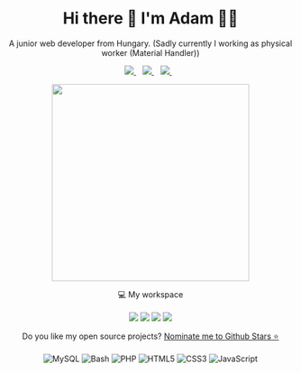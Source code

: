 <h1 align='center'>
  Hi there 👋 I'm Adam 👨‍💻
</h1>

<p align='center'>
  A junior web developer from Hungary. (Sadly currently I working as physical worker (Material Handler))
</p>

<p align='center'>
  
  <a href="https://www.linkedin.com/in/adam-potor/">
    <img src="https://img.shields.io/badge/linkedin-%230077B5.svg?&style=for-the-badge&logo=linkedin&logoColor=white" />
  </a>&nbsp;&nbsp;
  <a href="https://stackoverflow.com/users/6087422/adam-p">
    <img src="https://img.shields.io/badge/Stack_Overflow-FE7A16?style=for-the-badge&logo=stack-overflow&logoColor=white" />        
  </a>&nbsp;&nbsp;
  <a href="https://www.freecodecamp.org/adampweb">
    <img src="https://img.shields.io/badge/free%20code%20camp-27273D?style=for-the-badge&logo=freecodecamp&logoColor=white" />        
  </a>&nbsp;&nbsp;                                                                                                                         
  
</p>
                                                                                                                         
<p align='center'>
  <a href="#"><img src="https://github-readme-stats.vercel.app/api?username=alexandresanlim&show_icons=true&count_private=true&theme=dark" width="350"></a>
</p>

<p align='center'>
  💻 My workspace<br/><br/>
  <img src="https://img.shields.io/badge/Ubuntu-E95420?style=for-the-badge&logo=ubuntu&logoColor=white" />
  <img src="https://img.shields.io/badge/Intel-Celeron_8th-0071C5?style=for-the-badge&logo=intel&logoColor=white" />
  <img src="https://img.shields.io/badge/RAM-16GB-%230071C5.svg?&style=for-the-badge&logoColor=white" />
  <img src="https://img.shields.io/badge/nvidia-gtx%20960-%2376B900.svg?&style=for-the-badge&logo=nvidia&logoColor=white" />
</p>

<p align='center'>
  Do you like my open source projects? <a href='https://stars.github.com/nominate/'>Nominate me to Github Stars ⭐</a>
  <br/><br/>
  <img src="https://img.shields.io/badge/(My)SQL-4479A1?logo=mysql&logoColor=white" alt="MySQL"/>
  <img src="https://img.shields.io/badge/BASH-4EAA25?logo=gnu-bash&logoColor=white" alt="Bash"/>
  <img src="https://img.shields.io/badge/PHP-777BB4?logo=php&logoColor=white" alt="PHP"/>
  <img src="https://img.shields.io/badge/HTML5-E34F26?logo=html5&logoColor=white" alt="HTML5" />
  <img src="https://img.shields.io/badge/CSS3-1572B6?logo=css3&logoColor=white" alt="CSS3" />
  <img src="https://img.shields.io/badge/JavaScript-323330?logo=javascript&logoColor=F7DF1E" alt="JavaScript" />
</p>                                                                                                                         
